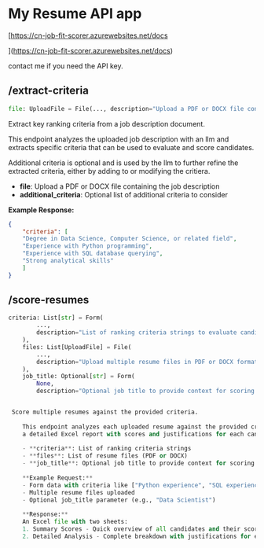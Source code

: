 # My Resume API app

[https://cn-job-fit-scorer.azurewebsites.net/docs

](https://cn-job-fit-scorer.azurewebsites.net/docs)

contact me if you need the API key.

## /extract-criteria

````python
file: UploadFile = File(..., description="Upload a PDF or DOCX file containing the job description"), additional_criteria: Optional[List[str]] = Form(None, description="Optional list of additional criteria to consider")): 
````

Extract key ranking criteria from a job description document.

This endpoint analyzes the uploaded job description with an llm and extracts specific criteria that
can be used to evaluate and score candidates.

Additional criteria is optional and is used by the llm to further refine the extracted criteria, either by adding to or modifying the critiera.

- **file**: Upload a PDF or DOCX file containing the job description
- **additional_criteria**: Optional list of additional criteria to consider

**Example Response:**

```json
{
    "criteria": [
    "Degree in Data Science, Computer Science, or related field",
    "Experience with Python programming",
    "Experience with SQL database querying",
    "Strong analytical skills"
    ]
}
```

## /score-resumes

``` python
criteria: List[str] = Form(
        ..., 
        description="List of ranking criteria strings to evaluate candidates against. These should be specific skills, qualifications, or attributes that you want to score in each resume."
    ),
    files: List[UploadFile] = File(
        ..., 
        description="Upload multiple resume files in PDF or DOCX format. Each file will be analyzed separately against the provided criteria."
    ),
    job_title: Optional[str] = Form(
        None, 
        description="Optional job title to provide context for scoring (e.g., 'Flower Arranger', 'Head Chef'). This helps the AI better understand the domain and appropriate scoring benchmarks."````


 Score multiple resumes against the provided criteria.
    
    This endpoint analyzes each uploaded resume against the provided criteria and generates
    a detailed Excel report with scores and justifications for each candidate.
    
    - **criteria**: List of ranking criteria strings
    - **files**: List of resume files (PDF or DOCX)
    - **job_title**: Optional job title to provide context for scoring
    
    **Example Request:**
    - Form data with criteria like ["Python experience", "SQL experience", "Data Science degree"]
    - Multiple resume files uploaded
    - Optional job_title parameter (e.g., "Data Scientist")
    
    **Response:**
    An Excel file with two sheets:
    1. Summary Scores - Quick overview of all candidates and their scores
    2. Detailed Analysis - Complete breakdown with justifications for each score
